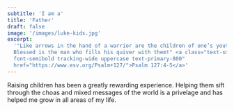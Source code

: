 ```yaml
---
subtitle: 'I am a'
title: 'Father'
draft: false
image: '/images/luke-kids.jpg'
excerpt:
  '"Like arrows in the hand of a warrior are the children of one’s youth.
  Blessed is the man who fills his quiver with them!" <a class="text-sm
  font-semibold tracking-wide uppercase text-primary-800"
  href="https://www.esv.org/Psalm+127/">Psalm 127:4-5</a>'
---
```


Raising children has been a greatly rewarding experience. Helping them sift
through the choas and mixed messages of the world is a privelage and has helped
me grow in all areas of my life.
